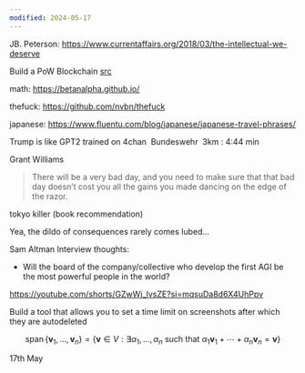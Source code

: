 ```yaml
---
modified: 2024-05-17
---
```

JB. Peterson: https://www.currentaffairs.org/2018/03/the-intellectual-we-deserve

Build a PoW Blockchain [src](https://hackernoon.com/learn-blockchains-by-building-one-117428612f46)

math: https://betanalpha.github.io/

thefuck: https://github.com/nvbn/thefuck

japanese: https://www.fluentu.com/blog/japanese/japanese-travel-phrases/


Trump is like GPT2 trained on 4chan 
Bundeswehr 
3km : 4:44 min 

Grant Williams 
> There will be a very bad day, and you need to make sure that that bad day doesn’t cost you all the gains you made dancing on the edge of the razor. 

tokyo killer (book recommendation)

Yea, the dildo of consequences rarely comes lubed...

Sam Altman Interview thoughts: 
- Will the board of the company/collective who develop the first AGI be the most powerful people in the world? 

https://youtube.com/shorts/GZwWj_lvsZE?si=mqsuDa8d6X4UhPpv

Build a tool that allows you to set a time limit on screenshots after which they are autodeleted 



$$
\operatorname{span}\left\{\mathbf{v}_1,\ldots, \mathbf{v}_n\right\}=\left\{\mathbf{v}\in V:\exists \alpha_1, \ldots,\alpha_n\text{ such that }\alpha_1 \mathbf{v}_1+\cdots+\alpha_n\mathbf{v}_n=\mathbf{v}\right\}
$$


17th May